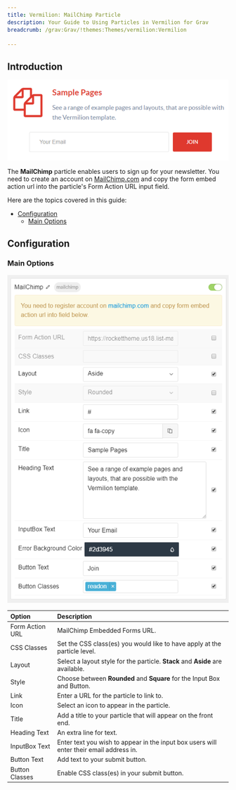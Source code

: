 ```yaml
---
title: Vermilion: MailChimp Particle
description: Your Guide to Using Particles in Vermilion for Grav
breadcrumb: /grav:Grav/!themes:Themes/vermilion:Vermilion

---
```


## Introduction

![](assets/particle_mailchimp1.png)

The **MailChimp** particle enables users to sign up for your newsletter. You need to create an account on <a href="https://mailchimp.com/" target="_blank">MailChimp.com</a> and copy the form embed action url into the particle's Form Action URL input field.

Here are the topics covered in this guide:

* [Configuration](#configuration)
    - [Main Options](#main-options)

## Configuration

### Main Options 

![](assets/particle_mailchimp2.png)

| Option          | Description                                                                             |
| :-----          | :-----                                                                                  |
| Form Action URL | MailChimp Embedded Forms URL.                                                           |
| CSS Classes     | Set the CSS class(es) you would like to have apply at the particle level.               |
| Layout          | Select a layout style for the particle. **Stack** and **Aside** are available.          |
| Style           | Choose between **Rounded** and **Square** for the Input Box and Button.                 |
| Link            | Enter a URL for the particle to link to.                                                |
| Icon            | Select an icon to appear in the particle.                                               |
| Title           | Add a title to your particle that will appear on the front end.                         |
| Heading Text    | An extra line for text.                                                                 |
| InputBox Text   | Enter text you wish to appear in the input box users will enter their email address in. |
| Button Text     | Add text to your submit button.                                                         |
| Button Classes  | Enable CSS class(es) in your submit button.                                             |
